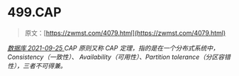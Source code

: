 <!--yml
category: 未分类
date: 0001-01-01 00:00:00
-->

# 499.CAP

> 原文：[https://zwmst.com/4079.html](https://zwmst.com/4079.html)

   [ *数据库* ](https://zwmst.com/%e6%95%b0%e6%8d%ae%e5%ba%93)*[ <time datetime="2021-09-26T01:14:16+08:00"> 2021-09-25 </time> ](https://zwmst.com/4079.html)  CAP 原则又称 CAP 定理，指的是在一个分布式系统中， Consistency（一致性）、 Availability（可用性）、Partition tolerance（分区容错性），三者不可得兼。*